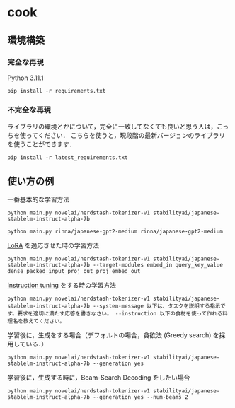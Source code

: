 # cook

## 環境構築

### 完全な再現
Python 3.11.1
```
pip install -r requirements.txt
```

### 不完全な再現
ライブラリの環境とかについて，完全に一致してなくても良いと思う人は，こっちを使ってください．
こちらを使うと，現段階の最新バージョンのライブラリを使うことができます．
```
pip install -r latest_requirements.txt
```

## 使い方の例
一番基本的な学習方法
```
python main.py novelai/nerdstash-tokenizer-v1 stabilityai/japanese-stablelm-instruct-alpha-7b
```
```
python main.py rinna/japanese-gpt2-medium rinna/japanese-gpt2-medium
```

[LoRA](https://openreview.net/pdf?id=nZeVKeeFYf9) を適応させた時の学習方法
```
python main.py novelai/nerdstash-tokenizer-v1 stabilityai/japanese-stablelm-instruct-alpha-7b --target-modules embed_in query_key_value dense packed_input_proj out_proj embed_out
```

[Instruction tuning](https://openreview.net/pdf?id=gEZrGCozdqR) をする時の学習方法
```
python main.py novelai/nerdstash-tokenizer-v1 stabilityai/japanese-stablelm-instruct-alpha-7b --system-message 以下は、タスクを説明する指示です。要求を適切に満たす応答を書きなさい。 --instruction 以下の食材を使って作れる料理名を教えてください。
```

学習後に，生成をする場合（デフォルトの場合，貪欲法 (Greedy search) を採用している．）
```
python main.py novelai/nerdstash-tokenizer-v1 stabilityai/japanese-stablelm-instruct-alpha-7b --generation yes
```
学習後に，生成する時に，Beam-Search Decoding をしたい場合
```
python main.py novelai/nerdstash-tokenizer-v1 stabilityai/japanese-stablelm-instruct-alpha-7b --generation yes --num-beams 2
```